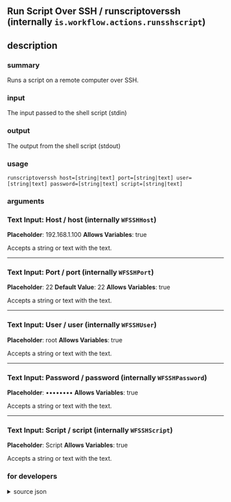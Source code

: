 
## Run Script Over SSH / runscriptoverssh (internally `is.workflow.actions.runsshscript`)



## description
### summary
Runs a script on a remote computer over SSH.

### input
The input passed to the shell script (stdin)

### output
The output from the shell script (stdout)

### usage
`runscriptoverssh host=[string|text] port=[string|text] user=[string|text] password=[string|text] script=[string|text]`

### arguments
### Text Input: Host / host (internally `WFSSHHost`)
**Placeholder**: 192.168.1.100
**Allows Variables**: true


Accepts a string 
or text
with the text.

---

### Text Input: Port / port (internally `WFSSHPort`)
**Placeholder**: 22
**Default Value**: 22
**Allows Variables**: true


Accepts a string 
or text
with the text.

---

### Text Input: User / user (internally `WFSSHUser`)
**Placeholder**: root
**Allows Variables**: true


Accepts a string 
or text
with the text.

---

### Text Input: Password / password (internally `WFSSHPassword`)
**Placeholder**: ••••••••
**Allows Variables**: true


Accepts a string 
or text
with the text.

---

### Text Input: Script / script (internally `WFSSHScript`)
**Placeholder**: Script
**Allows Variables**: true


Accepts a string 
or text
with the text.

### for developers

<details><summary>source json</summary>
<p>
```json
{
	"ActionClass": "WFRunSSHScriptAction",
	"ActionKeywords": [
		"unix",
		"shell",
		"script",
		"ssh",
		"terminal",
		"linux",
		"mac"
	],
	"Category": "Scripting",
	"Description": {
		"DescriptionInput": "The input passed to the shell script (stdin)",
		"DescriptionResult": "The output from the shell script (stdout)",
		"DescriptionSummary": "Runs a script on a remote computer over SSH."
	},
	"IconName": "Scripting.png",
	"Input": {
		"Multiple": false,
		"Required": false,
		"Types": [
			"public.data"
		]
	},
	"LastModifiedDate": "2015-01-11T06:00:00.000Z",
	"Name": "Run Script Over SSH",
	"Output": {
		"Multiple": false,
		"OutputName": "Run Script Over SSH",
		"Types": [
			"public.data"
		]
	},
	"Parameters": [
		{
			"AutocapitalizationType": "None",
			"Class": "WFTextInputParameter",
			"DisableAutocorrection": true,
			"Key": "WFSSHHost",
			"KeyboardType": "URL",
			"Label": "Host",
			"Placeholder": "192.168.1.100",
			"TextContentType": "URL"
		},
		{
			"Class": "WFTextInputParameter",
			"DefaultValue": "22",
			"Key": "WFSSHPort",
			"KeyboardType": "NumberPad",
			"Label": "Port",
			"Placeholder": "22"
		},
		{
			"AutocapitalizationType": "None",
			"Class": "WFTextInputParameter",
			"DisableAutocorrection": true,
			"DoNotLocalizeValues": true,
			"Key": "WFSSHUser",
			"Label": "User",
			"Placeholder": "root",
			"TextContentType": "Username"
		},
		{
			"Class": "WFTextInputParameter",
			"Key": "WFSSHPassword",
			"Label": "Password",
			"Placeholder": "••••••••",
			"SecureTextInput": true,
			"TextContentType": "Password"
		},
		{
			"AutocapitalizationType": "None",
			"Class": "WFTextInputParameter",
			"DisableAutocorrection": true,
			"Key": "WFSSHScript",
			"Label": "Script",
			"Multiline": true,
			"Placeholder": "Script"
		}
	],
	"ShortName": "Run SSH Script",
	"Subcategory": "Shell",
	"SuggestedNever": true
}
```
</p></details>
